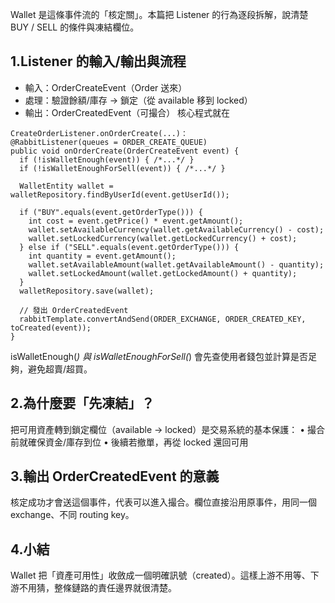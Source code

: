 Wallet 是這條事件流的「核定關」。本篇把 Listener 的行為逐段拆解，說清楚 BUY / SELL 的條件與凍結欄位。

## 1.Listener 的輸入/輸出與流程
- 輸入：OrderCreateEvent（Order 送來）
- 處理：驗證餘額/庫存 → 鎖定（從 available 移到 locked）
- 輸出：OrderCreatedEvent（可撮合）
核心程式就在 
```
CreateOrderListener.onOrderCreate(...)：
@RabbitListener(queues = ORDER_CREATE_QUEUE)
public void onOrderCreate(OrderCreateEvent event) {
  if (!isWalletEnough(event)) { /*...*/ }
  if (!isWalletEnoughForSell(event)) { /*...*/ }

  WalletEntity wallet = walletRepository.findByUserId(event.getUserId());

  if ("BUY".equals(event.getOrderType())) {
    int cost = event.getPrice() * event.getAmount();
    wallet.setAvailableCurrency(wallet.getAvailableCurrency() - cost);
    wallet.setLockedCurrency(wallet.getLockedCurrency() + cost);
  } else if ("SELL".equals(event.getOrderType())) {
    int quantity = event.getAmount();
    wallet.setAvailableAmount(wallet.getAvailableAmount() - quantity);
    wallet.setLockedAmount(wallet.getLockedAmount() + quantity);
  }
  walletRepository.save(wallet);

  // 發出 OrderCreatedEvent
  rabbitTemplate.convertAndSend(ORDER_EXCHANGE, ORDER_CREATED_KEY, toCreated(event));
}
```

isWalletEnough(*) 與 isWalletEnoughForSell(*) 會先查使用者錢包並計算是否足夠，避免超賣/超買。 
## 2.為什麼要「先凍結」？
把可用資產轉到鎖定欄位（available → locked）是交易系統的基本保護：
•	撮合前就確保資金/庫存到位
•	後續若撤單，再從 locked 還回可用

## 3.輸出 OrderCreatedEvent 的意義
核定成功才會送這個事件，代表可以進入撮合。欄位直接沿用原事件，用同一個 exchange、不同 routing key。
## 4.小結
Wallet 把「資產可用性」收斂成一個明確訊號（created）。這樣上游不用等、下游不用猜，整條鏈路的責任邊界就很清楚。
